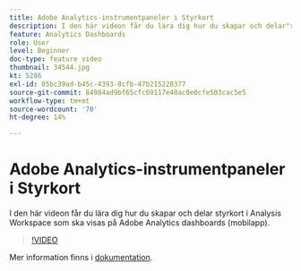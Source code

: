 ```yaml
---
title: Adobe Analytics-instrumentpaneler i Styrkort
description: I den här videon får du lära dig hur du skapar och delar"styrkort" i Analysis Workspace som ska visas på Adobe Analytics dashboards (mobilapp).
feature: Analytics Dashboards
role: User
level: Beginner
doc-type: feature video
thumbnail: 34544.jpg
kt: 5286
exl-id: 05bc39ad-b45c-4393-8cfb-47b215228377
source-git-commit: 84984ad9bf65cfc69117e40ac0e0cfe503cac5e5
workflow-type: tm+mt
source-wordcount: '70'
ht-degree: 14%

---
```


# Adobe Analytics-instrumentpaneler i Styrkort

I den här videon får du lära dig hur du skapar och delar styrkort i Analysis Workspace som ska visas på Adobe Analytics dashboards (mobilapp).

>[!VIDEO](https://video.tv.adobe.com/v/34544/?quality=12&learn=on)

Mer information finns i [dokumentation](https://experienceleague.adobe.com/docs/analytics/analyze/mobapp/home.html?lang=en).
